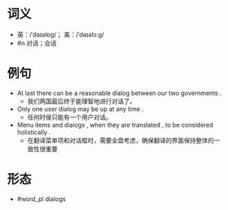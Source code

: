 # 词义
- 英：/ˈdaɪəlɒɡ/； 美：/ˈdaɪəlɔːɡ/
- #n 对话；会话
# 例句
- At last there can be a reasonable dialog between our two governments .
	- 我们两国最后终于能理智地进行对话了。
- Only one user dialog may be up at any time .
	- 任何时侯只能有一个用户对话。
- Menu items and dialogs , when they are translated , to be considered holistically .
	- 在翻译菜单项和对话框时，需要全盘考虑，确保翻译的界面保持整体的一致性很重要
# 形态
- #word_pl dialogs
